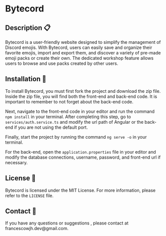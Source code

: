 <h1>Bytecord</h1>

<h2>Description 📋</h2>

<p>Bytecord is a user-friendly website designed to simplify the management of Discord emojis. With Bytecord, users can easily save and organize their favorite emojis, import and export them, and discover a variety of pre-made emoji packs or create their own. The dedicated workshop feature allows users to browse and use packs created by other users.</p>

<h2>Installation 🔧</h2>

<p>To install Bytecord, you must first fork the project and download the zip file. Inside the zip file, you will find both the front-end and back-end code. It is important to remember to not forget about the back-end code.</p>

<p>Next, navigate to the front-end code in your editor and run the command <code>npm install</code> in your terminal. After completing this step, go to <code>services/auth.service.ts</code> and modify the url path of Angular or the back-end if you are not using the default port.</p>

<p>Finally, start the project by running the command <code>ng serve -o</code> in your terminal.</p>

<p>For the back-end, open the <code>application.properties</code> file in your editor and modify the database connections, username, password, and front-end url if necessary.</p>

<h2>License 📑</h2>

<p>Bytecord is licensed under the MIT License. For more information, please refer to the <code>LICENSE</code> file.</p>

<h2>Contact 📧</h2>

<p>If you have any questions or suggestions , please contact at francescowjh.dev@gmail.com.</p>
